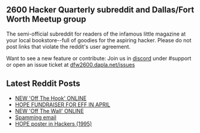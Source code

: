 ## 2600 Hacker Quarterly subreddit and Dallas/Fort Worth Meetup group
The semi-official subreddit for readers of the infamous little magazine at your local bookstore--full of goodies for the aspiring hacker. Please do not post links that violate the reddit's user agreement.

Want to see a new feature or contribute: 
Join us in [discord](https://dfw2600.dapla.net/chat) under #support or open an issue ticket at [dfw2600.dapla.net/issues](https://dfw2600.dapla.net/issues)

## Latest Reddit Posts
<!-- BLOG-POST-LIST:START -->
- [NEW 'Off The Hook' ONLINE](https://2600.com/hook/02-04-2025)
- [HOPE FUNDRAISER FOR EFF IN APRIL](https://2600.com/content/hope-fundraiser-eff-april)
- [NEW 'Off The Wall' ONLINE](https://2600.com/wall/01-04-2025)
- [Spamming email](https://www.reddit.com/r/2600/comments/1jfpx1k/spamming_email/)
- [HOPE poster in Hackers (1995)](https://www.reddit.com/r/2600/comments/1jfaera/hope_poster_in_hackers_1995/)
<!-- BLOG-POST-LIST:END -->
